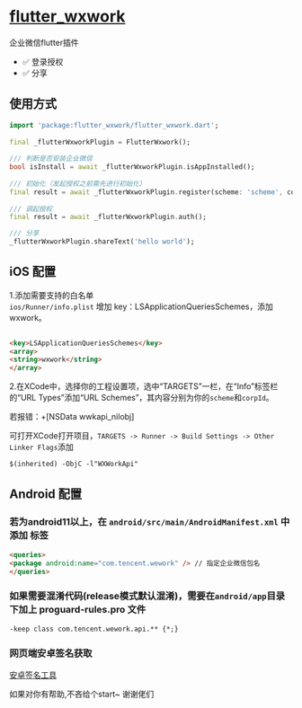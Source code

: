 # [flutter_wxwork](https://pub.dev/packages/flutter_wxwork)

企业微信flutter插件

- ✅ 登录授权
- ✅ 分享


## 使用方式

```dart  
import 'package:flutter_wxwork/flutter_wxwork.dart';  
  
final _flutterWxworkPlugin = FlutterWxwork();  
  
/// 判断是否安装企业微信  
bool isInstall = await _flutterWxworkPlugin.isAppInstalled();  
  
/// 初始化（发起授权之前需先进行初始化）  
final result = await _flutterWxworkPlugin.register(scheme: 'scheme', corpId: 'corpId', agentId:'agentId');  
  
/// 调起授权  
final result = await _flutterWxworkPlugin.auth();

/// 分享
_flutterWxworkPlugin.shareText('hello world');
```  

## iOS 配置

1.添加需要支持的白名单  
```ios/Runner/info.plist``` 增加 key：LSApplicationQueriesSchemes，添加 wxwork。

```html  
  
<key>LSApplicationQueriesSchemes</key>  
<array>  
<string>wxwork</string>  
</array>  
```  

2.在XCode中，选择你的工程设置项，选中“TARGETS”一栏，在“Info”标签栏的“URL Types”添加“URL Schemes”，其内容分别为你的`scheme`和`corpId`。


若报错：+[NSData wwkapi_nilobj]

可打开XCode打开项目，``TARGETS -> Runner -> Build Settings -> Other Linker Flags``添加
```html  
$(inherited) -ObjC -l"WXWorkApi"  
```  

## Android 配置

### 若为android11以上，在 ```android/src/main/AndroidManifest.xml``` 中添加 <queries> 标签

```html  
<queries>  
<package android:name="com.tencent.wework" /> // 指定企业微信包名  
</queries>  
```  

### 如果需要混淆代码(release模式默认混淆)，需要在`android/app`目录下加上 proguard-rules.pro 文件
```html  
-keep class com.tencent.wework.api.** {*;}  
```  

### 网页端安卓签名获取
[安卓签名工具](http://dldir1.qq.com/qqcontacts/Gen_Signature_Android.apk)


如果对你有帮助,不吝给个start~ 谢谢佬们